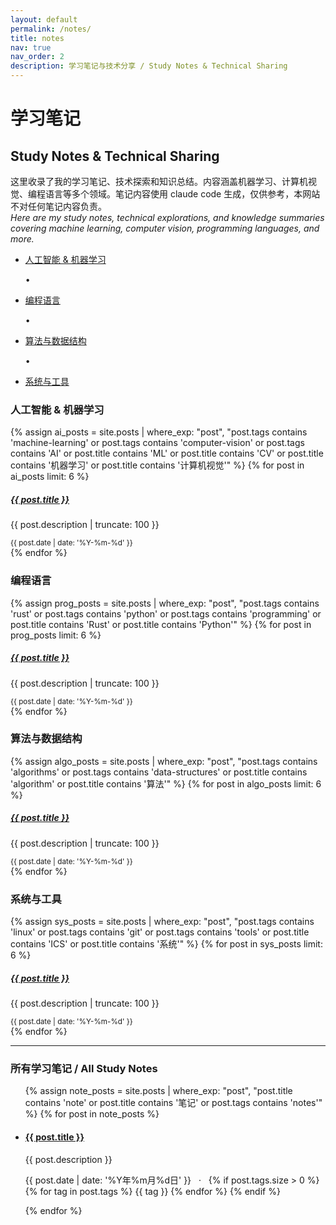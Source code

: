 ```yaml
---
layout: default
permalink: /notes/
title: notes
nav: true
nav_order: 2
description: 学习笔记与技术分享 / Study Notes & Technical Sharing
---
```


<div class="post">

<div class="header-bar">
  <h1>学习笔记</h1>
  <h2>Study Notes & Technical Sharing</h2>
</div>

<p class="text-center">
  这里收录了我的学习笔记、技术探索和知识总结。内容涵盖机器学习、计算机视觉、编程语言等多个领域。笔记内容使用 claude code 生成，仅供参考，本网站不对任何笔记内容负责。
  <br>
  <em>Here are my study notes, technical explorations, and knowledge summaries covering machine learning, computer vision, programming languages, and more.</em>
</p>

<!-- Filter by categories -->
<div class="tag-category-list">
  <ul class="p-0 m-0">
    <li><i class="fa-solid fa-tag fa-sm"></i> <a href="#ai-ml">人工智能 & 机器学习</a></li>
    <p>&bull;</p>
    <li><i class="fa-solid fa-tag fa-sm"></i> <a href="#programming">编程语言</a></li>
    <p>&bull;</p>
    <li><i class="fa-solid fa-tag fa-sm"></i> <a href="#algorithms">算法与数据结构</a></li>
    <p>&bull;</p>
    <li><i class="fa-solid fa-tag fa-sm"></i> <a href="#systems">系统与工具</a></li>
  </ul>
</div>

<div class="notes-sections">

<!-- AI & Machine Learning Section -->
<section id="ai-ml" class="notes-category">
  <h3><i class="fa-solid fa-brain"></i> 人工智能 & 机器学习</h3>
  <div class="row">
    {% assign ai_posts = site.posts | where_exp: "post", "post.tags contains 'machine-learning' or post.tags contains 'computer-vision' or post.tags contains 'AI' or post.title contains 'ML' or post.title contains 'CV' or post.title contains '机器学习' or post.title contains '计算机视觉'" %}
    {% for post in ai_posts limit: 6 %}
    <div class="col-md-6 mb-3">
      <div class="card h-100">
        <div class="card-body">
          <h5 class="card-title">
            <a href="{{ post.url | relative_url }}">{{ post.title }}</a>
          </h5>
          <p class="card-text">{{ post.description | truncate: 100 }}</p>
          <small class="text-muted">{{ post.date | date: '%Y-%m-%d' }}</small>
        </div>
      </div>
    </div>
    {% endfor %}
  </div>
</section>

<!-- Programming Languages Section -->
<section id="programming" class="notes-category">
  <h3><i class="fa-solid fa-code"></i> 编程语言</h3>
  <div class="row">
    {% assign prog_posts = site.posts | where_exp: "post", "post.tags contains 'rust' or post.tags contains 'python' or post.tags contains 'programming' or post.title contains 'Rust' or post.title contains 'Python'" %}
    {% for post in prog_posts limit: 6 %}
    <div class="col-md-6 mb-3">
      <div class="card h-100">
        <div class="card-body">
          <h5 class="card-title">
            <a href="{{ post.url | relative_url }}">{{ post.title }}</a>
          </h5>
          <p class="card-text">{{ post.description | truncate: 100 }}</p>
          <small class="text-muted">{{ post.date | date: '%Y-%m-%d' }}</small>
        </div>
      </div>
    </div>
    {% endfor %}
  </div>
</section>

<!-- Algorithms & Data Structures Section -->
<section id="algorithms" class="notes-category">
  <h3><i class="fa-solid fa-project-diagram"></i> 算法与数据结构</h3>
  <div class="row">
    {% assign algo_posts = site.posts | where_exp: "post", "post.tags contains 'algorithms' or post.tags contains 'data-structures' or post.title contains 'algorithm' or post.title contains '算法'" %}
    {% for post in algo_posts limit: 6 %}
    <div class="col-md-6 mb-3">
      <div class="card h-100">
        <div class="card-body">
          <h5 class="card-title">
            <a href="{{ post.url | relative_url }}">{{ post.title }}</a>
          </h5>
          <p class="card-text">{{ post.description | truncate: 100 }}</p>
          <small class="text-muted">{{ post.date | date: '%Y-%m-%d' }}</small>
        </div>
      </div>
    </div>
    {% endfor %}
  </div>
</section>

<!-- Systems & Tools Section -->
<section id="systems" class="notes-category">
  <h3><i class="fa-solid fa-cogs"></i> 系统与工具</h3>
  <div class="row">
    {% assign sys_posts = site.posts | where_exp: "post", "post.tags contains 'linux' or post.tags contains 'git' or post.tags contains 'tools' or post.title contains 'ICS' or post.title contains '系统'" %}
    {% for post in sys_posts limit: 6 %}
    <div class="col-md-6 mb-3">
      <div class="card h-100">
        <div class="card-body">
          <h5 class="card-title">
            <a href="{{ post.url | relative_url }}">{{ post.title }}</a>
          </h5>
          <p class="card-text">{{ post.description | truncate: 100 }}</p>
          <small class="text-muted">{{ post.date | date: '%Y-%m-%d' }}</small>
        </div>
      </div>
    </div>
    {% endfor %}
  </div>
</section>

</div>

<!-- All Notes List -->
<hr>
<h3>所有学习笔记 / All Study Notes</h3>
<ul class="post-list">
  {% assign note_posts = site.posts | where_exp: "post", "post.title contains 'note' or post.title contains '笔记' or post.tags contains 'notes'" %}
  {% for post in note_posts %}
  <li>
    <h4>
      <a class="post-title" href="{{ post.url | relative_url }}">{{ post.title }}</a>
    </h4>
    <p>{{ post.description }}</p>
    <p class="post-meta">
      {{ post.date | date: '%Y年%m月%d日' }} &nbsp; &middot; &nbsp;
      {% if post.tags.size > 0 %}
        {% for tag in post.tags %}
        <span class="badge badge-secondary">{{ tag }}</span>
        {% endfor %}
      {% endif %}
    </p>
  </li>
  {% endfor %}
</ul>

</div>
